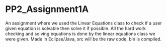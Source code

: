 # PP2_Assignment1A
An assignment where we used the Linear Equations class to check if a user given equation is solvable then solve it if possible. All the hard work checking and solving equations is done by the linear equations class we were given.
Made in Eclipse/Java, src will be the raw code, bin is compiled.
